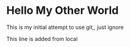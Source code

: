 Hello My Other World
=====

This is my initial attempt to use git,, just ignore

This line is added from local
